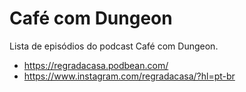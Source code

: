 # Café com Dungeon

Lista de episódios do podcast Café com Dungeon.

- https://regradacasa.podbean.com/
- https://www.instagram.com/regradacasa/?hl=pt-br
